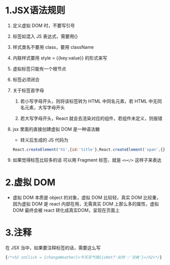  # 1.JSX语法规则

 1. 定义虚拟 DOM 时，不要写引号

 2. 标签如混入 JS 表达式，需要用{}

 3. 样式类名不要用 class，要用 className

 4. 内联样式要用 style = {{key:value}} 的形式来写

 5. 虚拟标签只能有一个根节点

 6. 标签必须闭合

 7. 关于标签首字母
 
	1. 若小写字母开头，则将该标签转为 HTML 中同名元素，若 HTML 中无同名元素，大写字母开头
	
	2. 若大写字母开头，React 就会去渲染对应的组件，若组件未定义，则报错

 8. jsx 里面的直接创建虚拟 DOM 是一种语法糖
  	- 转义后生成的 JS 代码为 
  	``` javascript
	React.createElement('h1',{id:'title'},React.createElement('span',{},'Hello React!'))```
9. 如果觉得标签比较多的话
		可以用 Fragment 标签，就是
		`<></>` 这样子来表达
	
# 2.虚拟 DOM
- 虚拟 DOM 本质是 object 的对象，虚拟 DOM 比较轻，真实 DOM 比较重，因为虚拟 DOM 是 react 内部在用，无需真实 DOM 上那么多的属性，虚拟 DOM 最终会被 react 转化成真实DOM，呈现在页面上
# 3.注释
在 JSX 当中，如果要注释标签的话，需要这么写
```javascript 
{/*<h2 onClick = {changeWeather}>今天天气很{isHot?'炎热':'凉爽'}</h2>*/}
```